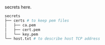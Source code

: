 secrets here.

```sh
secrets
├── certs # to keep pem files
│   ├── ca.pem
│   ├── cert.pem
│   └── key.pem
└── host.txt # to describe host TCP address
```
